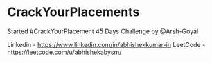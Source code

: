 # CrackYourPlacements

Started #CrackYourPlacement 45 Days Challenge by @Arsh-Goyal

Linkedin - https://www.linkedin.com/in/abhishekkumar-in LeetCode - https://leetcode.com/u/abhishekabysm/
